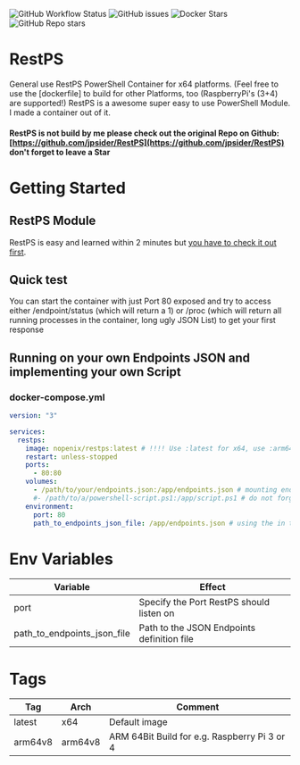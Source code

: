 ![GitHub Workflow Status](https://img.shields.io/github/actions/workflow/status/NopeNix/RestPS/Build%20and%20Push%20to%20Docker%20Hub.yml?label=Build%20and%20Push%20to%20Docker%20Hub)
![GitHub issues](https://img.shields.io/github/issues-raw/NopeNix/RestPS)
![Docker Stars](https://img.shields.io/docker/stars/nopenix/restps)
![GitHub Repo stars](https://img.shields.io/github/stars/NopeNix/RestPS?label=GitHub%20Stars)
# RestPS
General use RestPS PowerShell Container for x64 platforms. (Feel free to use the [dockerfile] to build for other Platforms, too (RaspberryPi's (3+4) are supported!)
RestPS is a awesome super easy to use PowerShell Module. I made a container out of it.

#### RestPS is not build by me please check out the original Repo on Github: [https://github.com/jpsider/RestPS](https://github.com/jpsider/RestPS) don't forget to leave a Star

# Getting Started
## RestPS Module
RestPS is easy and learned within 2 minutes but [you have to check it out first](https://github.com/jpsider/RestPS).

## Quick test
You can start the container with just Port 80 exposed and try to access either /endpoint/status (which will return a 1) or /proc (which will return all running processes in the container, long ugly JSON List) to get your first response

## Running on your own Endpoints JSON and implementing your own Script
### docker-compose.yml
```yml
version: "3"

services:
  restps:
    image: nopenix/restps:latest # !!!! Use :latest for x64, use :arm64v8 for arm64v8
    restart: unless-stopped
    ports:
      - 80:80
    volumes:
      - /path/to/your/endpoints.json:/app/endpoints.json # mounting endpoints file
      #- /path/to/a/powershell-script.ps1:/app/script.ps1 # do not forget to mount your Scripts!
    environment: 
      port: 80
      path_to_endpoints_json_file: /app/endpoints.json # using the in the volumes block previous mounted endpoints file
```

# Env Variables
| Variable | Effect |
| --- | --- |
|port|Specify the Port RestPS should listen on|
|path_to_endpoints_json_file|Path to the JSON Endpoints definition file |


# Tags
| Tag | Arch | Comment |
| --- | --- | --- |
|latest|x64|Default image|
|arm64v8|arm64v8|ARM 64Bit Build for e.g. Raspberry Pi 3 or 4|
